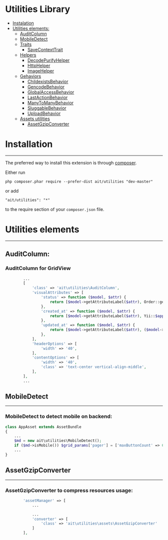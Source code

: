 Utilities Library
=================

* [Instalation](#installation)
* [Utilities elements:](#utilities-elements)
    - [AuditColumn](#auditcolumn)
    - [MobileDetect](#mobiledetect)
    - [Traits]()
        - [SaveContextTrait](#savecontexttrait)
    - [Helpers]()
        - [DecodePurifyHelper]()
        - [HttpHelper]()
        - [ImageHelper]()
    - [Gehaviors]()
        - [ChildexistsBehavior]()
        - [GencodeBehavior]()
        - [GlobalAccessBehavior]()
        - [LastActionBehavior]()
        - [ManyToManyBehavior]()
        - [SluggableBehavior]()
        - [UploadBehavior]()
    - [Assets utilities]()
        - [AssetGzipConverter](#assetgzipconverter)



# Installation
--------------

The preferred way to install this extension is through [composer](http://getcomposer.org/download/).

Either run

```
php composer.phar require --prefer-dist ait/utilities "dev-master"
```

or add

```
"ait/utilities": "*"
```

to the require section of your `composer.json` file.


# Utilities elements
-----------------

## AuditColumn:

### AuditColumn for GridView

```php
        ...
        [
            'class' => 'ait\utilities\AuditColumn',
            'visualAttributes' => [
                'status' => function ($model, $attr) {
                    return [$model->getAttributeLabel($attr), Order::getCurrentStatus($model->$attr)];
                },
                'created_at' => function ($model, $attr) {
                    return [$model->getAttributeLabel($attr), Yii::$app->formatter->asDate($model->$attr)];
                },
                'updated_at' => function ($model, $attr) {
                    return [$model->getAttributeLabel($attr), ($model->$attr > 1 ? Yii::$app->formatter->asDate($model->$attr) : 'No edits')];
                },
            ],
            'headerOptions' => [
                'width' => '40',
            ],
            'contentOptions' => [
                'width' => '40',
                'class' => 'text-center vertical-align-middle',
            ],
        ],
        ...
```

## MobileDetect
-------------------------------

### MobileDetect to detect mobile on backend:

```php
class AppAsset extends AssetBundle
{
    ...
    $md = new ait\utilities\MobileDetect();
    if ($md->isMobile()) $grid_params['pager'] = ['maxButtonCount' => 6];
    ...
}
```

## AssetGzipConverter
-------------------------------

### AssetGzipConverter to compress resources usage:

```php
        'assetManager' => [
            ...

            ...
            'converter' => [
                'class' => 'ait\utilities\assets\AssetGzipConverter'
            ]
        ],
```